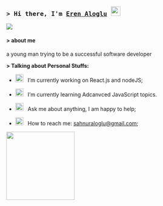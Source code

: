 ### <samp>&gt; Hi there, I'm <a href="https://gkassym.netlify.app" target="_blank">Eren Aloglu</a> <img src="https://media.giphy.com/media/hvRJCLFzcasrR4ia7z/giphy.gif" width="25"> </samp>
![](https://komarev.com/ghpvc/?username=loop-eren)

####  > about me
a young man trying to be a successful software developer

**> Talking about Personal Stuffs:**

- <img src="https://github.com/Gapur/Gapur/blob/main/assets/developer.gif?raw=true" width="21" />&nbsp;&nbsp; I’m currently working on React.js and nodeJS;
- <img src="https://github.com/Gapur/Gapur/blob/main/assets/lightning.gif?raw=true" width="21" />&nbsp;&nbsp; I’m currently learning Adcanvced JavaScript topics.
- <img src="https://github.com/Gapur/Gapur/blob/main/assets/message.gif?raw=true" width="21" />&nbsp;&nbsp; Ask me about anything, I am happy to help;

- <img src="https://github.com/Gapur/Gapur/blob/main/assets/letterbox.gif?raw=true" width="21" />&nbsp;&nbsp; How to reach me: sahnuraloglu@gmail.com;






<p>
 <img height="180em" src="https://github-readme-stats.vercel.app/api/top-langs/?username=loop-eren&&exclude_repo=KNN-Image-Classification&show_icons=true&hide_border=true&layout=compact&langs_count=8&bg_color=151515&title_color=ffffff&text_color=E0FFFF"/>
</p>
